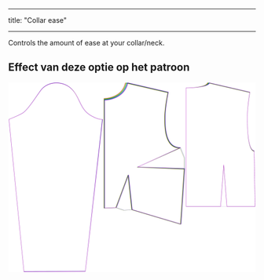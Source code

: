 - - -
title: "Collar ease"
- - -

Controls the amount of ease at your collar/neck.

## Effect van deze optie op het patroon

![This image shows the effect of this option by superimposing several variants that have a different value for this option](breanna_collarease_sample.svg "Effect of this option on the pattern")
